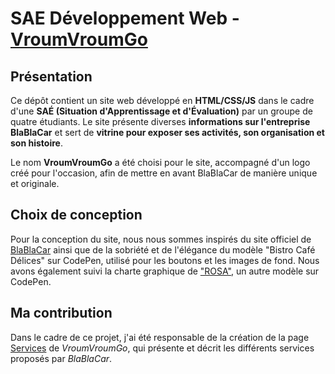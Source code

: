 # SAE Développement Web - [VroumVroumGo](https://lucasproject25.github.io/VroumVroumGo/Site/index.html)

## Présentation

Ce dépôt contient un site web développé en **HTML/CSS/JS** dans le cadre d'une **SAÉ (Situation d'Apprentissage et d'Évaluation)** par un groupe de quatre étudiants. Le site présente diverses **informations sur l'entreprise BlaBlaCar** et sert de **vitrine pour exposer ses activités, son organisation et son histoire**.

Le nom **VroumVroumGo** a été choisi pour le site, accompagné d'un logo créé pour l'occasion, afin de mettre en avant BlaBlaCar de manière unique et originale.

## Choix de conception

Pour la conception du site, nous nous sommes inspirés du site officiel de [BlaBlaCar](https://www.blablacar.fr/) ainsi que de la sobriété et de l'élégance du modèle "Bistro Café Délices" sur CodePen, utilisé pour les boutons et les images de fond. Nous avons également suivi la charte graphique de ["ROSA"](https://codepen.io/Sir_thirrygolooo/pen/PoXKOrE), un autre modèle sur CodePen.

## Ma contribution

Dans le cadre de ce projet, j'ai été responsable de la création de la page [Services](https://lucasproject25.github.io/VroumVroumGo/Site/services.html) de *VroumVroumGo*, qui présente et décrit les différents services proposés par *BlaBlaCar*.
